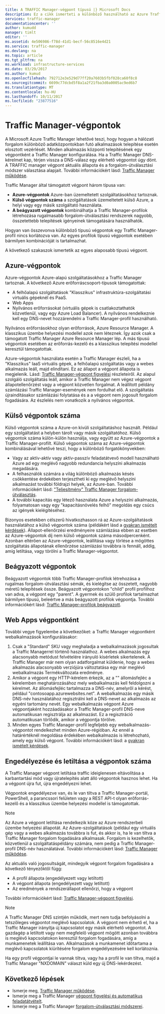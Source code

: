 ```yaml
---
title: A TRAFFIC Manager-végpont típusú |} Microsoft Docs
description: Ez a cikk ismerteti a különböző használható az Azure Traffic Manager-végpontok
services: traffic-manager
documentationcenter: ''
author: kumudd
manager: timlt
editor: ''
ms.assetid: 4e506986-f78d-41d1-becf-56c8516e4d21
ms.service: traffic-manager
ms.devlang: na
ms.topic: article
ms.tgt_pltfrm: na
ms.workload: infrastructure-services
ms.date: 03/29/2017
ms.author: kumud
ms.openlocfilehash: 792712e3e529d77ff20a7603b5fbf028ca60f8c8
ms.sourcegitcommit: 6699c77dcbd5f8a1a2f21fba3d0a0005ac9ed6b7
ms.translationtype: MT
ms.contentlocale: hu-HU
ms.lasthandoff: 10/11/2017
ms.locfileid: "23877516"
---
```

# <a name="traffic-manager-endpoints"></a>Traffic Manager-végpontok
A Microsoft Azure Traffic Manager lehetővé teszi, hogy hogyan a hálózati forgalom különböző adatközpontokban futó alkalmazások telepítése esetén elosztott vezérlését. Minden alkalmazás központi telepítésének egy végpontként a Traffic Manager konfigurálása. Ha a Traffic Manager DNS-kérelmet kap, térjen vissza a DNS-válasz egy elérhető végpontot úgy dönt. A TRAFFIC manager végpont aktuális állapota és a forgalom-útválasztási módszer választása alapjait. További információkért lásd: [Traffic Manager működése](traffic-manager-how-traffic-manager-works.md).

Traffic Manager által támogatott végpont három típusa van:
* **Azure-végpontok** Azure-ban üzemeltetett szolgáltatásokhoz tartoznak.
* **Külső végpontok száma** a szolgáltatások üzemeltetett külső Azure, a helyi vagy egy másik szolgáltató használata.
* **A beágyazott végpontok** kombinálhatja a Traffic Manager-profilok létrehozása rugalmasabb forgalom-útválasztási rendszerek nagyobb, összetettebb telepítések igényeinek támogatására használhatók.

Hogyan van összevonva különböző típusú végpontok egy Traffic Manager-profil nincs korlátozva van. Az egyes profilok típusú végpontok esetében bármilyen kombinációját is tartalmazhat.

A következő szakaszok ismertetik az egyes alaposabb típusú végpont.

## <a name="azure-endpoints"></a>Azure-végpontok

Azure-végpontok Azure-alapú szolgáltatásokhoz a Traffic Manager tartoznak. A következő Azure erőforráscsoport-típusok támogatottak:

* A felhőalapú szolgáltatások "Klasszikus" infrastruktúra-szolgáltatási virtuális gépeknél és PaaS.
* Web Apps
* Nyilvános erőforrásokat (virtuális gépek is csatlakoztathatók közvetlenül, vagy egy Azure Load Balancer). A nyilvános rendelkeznie kell egy DNS-nevet hozzárendelni a Traffic Manager-profil használható.

Nyilvános erőforrásokhoz olyan erőforrások, Azure Resource Manager. A klasszikus üzembe helyezési modellel azok nem léteznek. Így azok csak a támogatott Traffic Manager Azure Resource Manager lép. A más típusú végpontok esetében az erőforrás-kezelő és a klasszikus telepítési modellel keresztül támogatottak.

Azure-végpontok használata esetén a Traffic Manager észleli, ha a "Klasszikus" IaaS virtuális gépek, a felhőalapú szolgáltatás vagy a webes alkalmazás leáll, majd elindítani. Ez az állapot a végpont állapota is megjelenik. Lásd: [Traffic Manager-végpont figyelési](traffic-manager-monitoring.md#endpoint-and-profile-status) részleteiről. Az alapul szolgáló szolgáltatás leáll, amikor a Traffic Manager nem végez végpont állapotellenőrzést vagy a végpont közvetlen forgalmat. A leállított példány számlázási Traffic Manager-események nem fordulhat elő. A szolgáltatás újraindításakor számlázási folytatása és a a végpont nem jogosult forgalom fogadására. Az észlelés nem vonatkozik a nyilvános végpontok.

## <a name="external-endpoints"></a>Külső végpontok száma

Külső végpontok száma a Azure-on kívüli szolgáltatáshoz használt. Például egy szolgáltatást a helyben tárolt vagy másik szolgáltatóhoz. Külső végpontok száma külön-külön használja, vagy együtt az Azure-végpontok a Traffic Manager-profilt. Külső végpontok száma az Azure-végpontok kombinálásával lehetővé teszi, hogy a különböző forgatókönyvekben:

* Vagy az aktív-aktív vagy aktív-passzív feladatátvevő modell használható Azure ad egy meglévő nagyobb redundancia helyszíni alkalmazás megadására.
* A felhasználók számára a világ különböző alkalmazás késés csökkentése érdekében terjesztheti ki egy meglévő helyszíni alkalmazást további földrajzi helyek, az Azure-ban. További információkért lásd: ["Teljesítmény" Traffic Manager forgalom-útválasztás](traffic-manager-routing-methods.md#performance).
* A további kapacitás egy létező használata Azure a helyszíni alkalmazás, folyamatosan vagy egy "kapacitásnövelés felhő" megoldás egy csúcs az igények kielégítéséhez.

Bizonyos esetekben célszerű hivatkozhasson rá az Azure-szolgáltatások használatához a külső végpontok száma (példákért lásd a [gyakran ismételt kérdések](traffic-manager-faqs.md#traffic-manager-endpoints)). Állapot-ellenőrzési eredményeire számlázása ebben az esetben az Azure-végpontok díj nem külső végpontok száma másodpercenként. Azonban eltérően az Azure-végpontok, leállítása vagy törlése a mögöttes szolgáltatás állapotának ellenőrzése számlázási továbbra is fennáll, addig, amíg letiltása, vagy törölni a Traffic Manager-végpontot.

## <a name="nested-endpoints"></a>Beágyazott végpontok

Beágyazott végpontok több Traffic Manager-profilok létrehozása a rugalmas forgalom-útválasztási sémák, és kielégítse az összetett, nagyobb méretű telepítések össze. Beágyazott végpontokon "child" profil profilhoz van adva, a végpont egy "parent". A gyermek és szülő profilok tartalmazhat bármilyen típusú, beleértve a más beágyazott profilok végpontja. További információkért lásd: [Traffic Manager-profilok beágyazott](traffic-manager-nested-profiles.md).

## <a name="web-apps-as-endpoints"></a>Web Apps végpontként

További vegye figyelembe a következőket: a Traffic Manager végpontként webalkalmazások konfigurálásakor:

1. Csak a "Standard" SKU vagy meghaladja a webalkalmazások jogosultak a Traffic Managerrel történő használathoz. A webes alkalmazás egy alacsonyabb metódust felvételére irányuló kísérletek sikertelenek. A Traffic Manager már nem olyan adatforgalmat küldenie, hogy a webes alkalmazás alacsonyabb verziójúra változtatása egy már meglévő webalkalmazás Termékváltozata eredménye.
2. Amikor a végpont egy HTTP-kérelem érkezik, az a "" állomásfejléc a kérelemben meghatározásához mely webalkalmazás kell feldolgozni a kérelmet. Az állomásfejléc tartalmazza a DNS-név, amelyről a kérést, például "contosoapp.azurewebsites.net". A webalkalmazás egy másik DNS-név használatához regisztrálni kell a DNS-nevet az alkalmazás az egyéni tartomány nevét. Egy webalkalmazás végpont Azure végpontjaként hozzáadásakor a Traffic Manager-profil DNS-neve automatikusan regisztrálja az alkalmazást. Ez a regisztráció automatikusan törlődik, amikor a végpontja törölve.
3. Minden egyes Traffic Manager-profil legfeljebb egy webalkalmazás-végpontot rendelkezhet minden Azure-régióban. Az ennél a határértéknél megoldása érdekében webalkalmazás is létrehozható, amely egy külső végpont. További információkért lásd: a [gyakran ismételt kérdések](traffic-manager-faqs.md#traffic-manager-endpoints).

## <a name="enabling-and-disabling-endpoints"></a>Engedélyezése és letiltása a végpontok száma

A Traffic Manager végpont letiltása traffic ideiglenesen eltávolítása a karbantartási mód vagy újratelepítés alatt álló végpontok hasznos lehet. Ha a végpont újra fut, újra engedélyezni lehet.

Végpontok engedélyezve van, és le van tiltva a Traffic Manager-portál, PowerShell, a parancssori felületen vagy a REST API-t olyan erőforrás-kezelő és a klasszikus üzembe helyezési modellel is támogatottak.

> [!NOTE]
> Az Azure a végpont letiltása rendelkezik köze az Azure rendszerbeli üzembe helyezési állapotát. Az Azure-szolgáltatások (például egy virtuális gép vagy a webes alkalmazás továbbra is fut, és akkor is, ha le van tiltva a Traffic Manager forgalom fogadására alkalmasak. Forgalom is kezelhetők, közvetlenül a szolgáltatáspéldány számára, nem pedig a Traffic Manager-profil DNS-név használatával. További információkért lásd: [Traffic Manager működése](traffic-manager-how-traffic-manager-works.md).

Az aktuális való jogosultságát, mindegyik végpont forgalom fogadására a következő tényezőktől függ:

* A profil állapota (engedélyezett vagy letiltott)
* A végpont állapota (engedélyezett vagy letiltott)
* Az eredmények a rendszerállapot ellenőrzi, hogy a végpont

További információkért lásd: [Traffic Manager-végpont figyelési](traffic-manager-monitoring.md#endpoint-and-profile-status).

> [!NOTE]
> A Traffic Manager DNS szintjén működik, mert nem tudja befolyásolni a tetszőleges végpontot meglévő kapcsolatok. A végpont nem érhető el, ha a Traffic Manager irányítja új kapcsolatot egy másik elérhető végpontot. A gazdagép a letiltott vagy nem megfelelő végpont mögött azonban továbbra is meglévő kapcsolatokon keresztül forgalom fogadására, amíg a munkamenetek leállítása van. Alkalmazások a munkamenet időtartama a meglévő kapcsolatok kiürítésére forgalom engedélyezésére kell korlátoznia.

Ha egy profil végpontjai le vannak tiltva, vagy ha a profil le van tiltva, majd a Traffic Manager "NXDOMAIN" választ küld egy új DNS-lekérdezést.


## <a name="next-steps"></a>Következő lépések

* Ismerje meg, [Traffic Manager működése](traffic-manager-how-traffic-manager-works.md).
* Ismerje meg a Traffic Manager [végpont figyelési és automatikus feladatátvételt](traffic-manager-monitoring.md).
* Ismerje meg a Traffic Manager [forgalom-útválasztási módszerei](traffic-manager-routing-methods.md).
